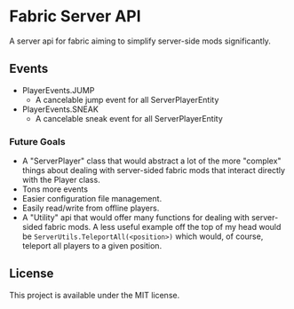 # Fabric Server API
A server api for fabric aiming to simplify server-side mods significantly.

## Events
 - PlayerEvents.JUMP
   - A cancelable jump event for all ServerPlayerEntity
 - PlayerEvents.SNEAK
   - A cancelable sneak event for all ServerPlayerEntity

### Future Goals
 - A "ServerPlayer" class that would abstract a lot of the more
"complex" things about dealing with server-sided fabric mods that
interact directly with the Player class.
 - Tons more events
 - Easier configuration file management.
 - Easily read/write from offline players.
 - A "Utility" api that would offer many functions for dealing with server-sided
fabric mods. A less useful example off the top of my head would be
 `ServerUtils.TeleportAll(<position>)` which
would, of course, teleport all players to a given position.

## License
This project is available under the MIT license.
